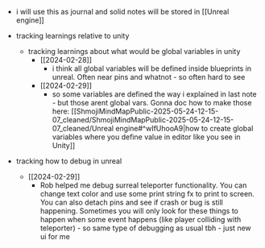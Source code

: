   * i will use this as journal and solid notes will be stored in [[Unreal engine]]
  * tracking learnings relative to unity
    * tracking learnings about what would be global variables in unity
      * [[2024-02-28]]
        * i think all global variables will be defined inside blueprints in unreal. Often near pins and whatnot - so often hard to see
      * [[2024-02-29]]
        * so some variables are defined the way i explained in last note - but those arent global vars. Gonna doc how to make those here: [[ShmojiMindMapPublic-2025-05-24-12-15-07_cleaned/ShmojiMindMapPublic-2025-05-24-12-15-07_cleaned/Unreal engine#^wIfUhooA9|how to create global variables where you define value in editor like you see in Unity]]

  * tracking how to debug in unreal
    * [[2024-02-29]]
      * Rob helped me debug surreal teleporter functionality. You can change text color and use some print string fx to print to screen. You can also detach pins and see if crash or bug is still happening. Sometimes you will only look for these things to happen when some event happens (like player colliding with teleporter) - so same type of debugging as usual tbh - just new ui for me
